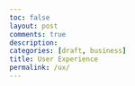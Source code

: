 ```yaml
---
toc: false
layout: post
comments: true
description:
categories: [draft, business]
title: User Experience
permalink: /ux/
---
```

